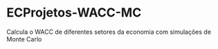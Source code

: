 # ECProjetos-WACC-MC
Calcula o WACC de diferentes setores da economia com simulações de Monte Carlo

